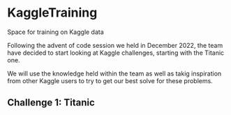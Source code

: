 # KaggleTraining
Space for training on Kaggle data

Following the advent of code session we held in December 2022, the team have decided to start looking at Kaggle challenges, starting with the Titanic one.

We will use the knowledge held within the team as well as takig inspiration from other Kaggle users to try to get our best solve for these problems.

## Challenge 1: Titanic
